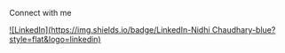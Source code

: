  Connect with me

[![LinkedIn](https://img.shields.io/badge/LinkedIn-Nidhi Chaudhary-blue?style=flat&logo=linkedin)](https://www.linkedin.com/in/nidhi-chaudhary-2584b331b/)
